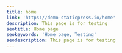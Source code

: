 ```yaml
---
title: home
link: 'https://demo-staticpress.io/home'
description: This page is for testing
seotitle: Home page
seokeywords: 'Home page, Testing'
seodescription: This page is for testing
---
```



